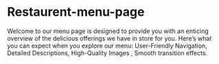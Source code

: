 # Restaurent-menu-page
 Welcome to our menu page is designed to provide you with an enticing overview of the delicious offerings we have in store for you. Here’s what you can expect when you explore our menu:  User-Friendly Navigation, Detailed Descriptions, High-Quality Images , Smooth transition effects.
